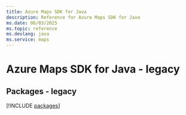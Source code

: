 ```yaml
---
title: Azure Maps SDK for Java
description: Reference for Azure Maps SDK for Java
ms.date: 06/03/2025
ms.topic: reference
ms.devlang: java
ms.service: maps
---
```

# Azure Maps SDK for Java - legacy
## Packages - legacy
[!INCLUDE [packages](maps-index.md)]